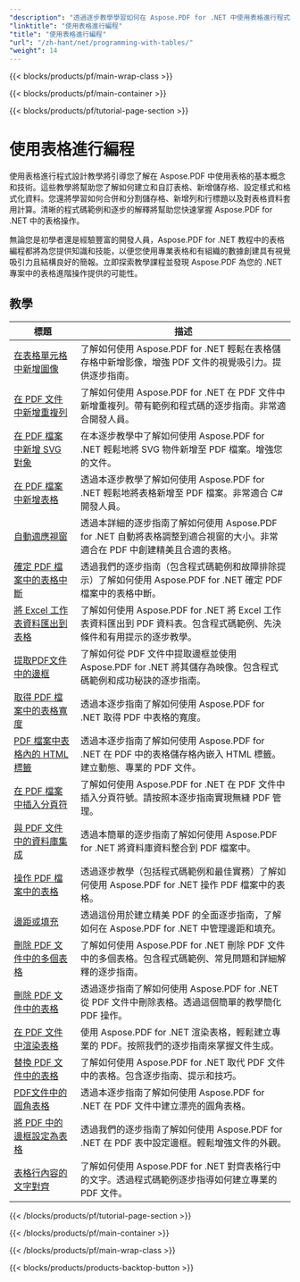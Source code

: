 ```yaml
---
"description": "透過逐步教學學習如何在 Aspose.PDF for .NET 中使用表格進行程式設計。"
"linktitle": "使用表格進行編程"
"title": "使用表格進行編程"
"url": "/zh-hant/net/programming-with-tables/"
"weight": 14
---
```


{{< blocks/products/pf/main-wrap-class >}}

{{< blocks/products/pf/main-container >}}

{{< blocks/products/pf/tutorial-page-section >}}

# 使用表格進行編程

使用表格進行程式設計教學將引導您了解在 Aspose.PDF 中使用表格的基本概念和技術。這些教學將幫助您了解如何建立和自訂表格、新增儲存格、設定樣式和格式化資料。您還將學習如何合併和分割儲存格、新增列和行標題以及對表格資料套用計算。清晰的程式碼範例和逐步的解釋將幫助您快速掌握 Aspose.PDF for .NET 中的表格操作。

無論您是初學者還是經驗豐富的開發人員，Aspose.PDF for .NET 教程中的表格編程都將為您提供知識和技能，以便您使用專業表格和有組織的數據創建具有視覺吸引力且結構良好的簡報。立即探索教學課程並發現 Aspose.PDF 為您的 .NET 專案中的表格進階操作提供的可能性。

## 教學
|標題 |描述 |
| --- | --- | 
| [在表格單元格中新增圖像](./add-image-in-a-table-cell/) |了解如何使用 Aspose.PDF for .NET 輕鬆在表格儲存格中新增影像，增強 PDF 文件的視覺吸引力。提供逐步指南。 |  
| [在 PDF 文件中新增重複列](./add-repeating-column/) |了解如何使用 Aspose.PDF for .NET 在 PDF 文件中新增重複列。帶有範例和程式碼的逐步指南。非常適合開發人員。 |  
| [在 PDF 檔案中新增 SVG 對象](./add-svg-object/) |在本逐步教學中了解如何使用 Aspose.PDF for .NET 輕鬆地將 SVG 物件新增至 PDF 檔案。增強您的文件。 |  
| [在 PDF 檔案中新增表格](./add-table/) |透過本逐步教學了解如何使用 Aspose.PDF for .NET 輕鬆地將表格新增至 PDF 檔案。非常適合 C# 開發人員。 |  
| [自動適應視窗](./auto-fit-to-window/) |透過本詳細的逐步指南了解如何使用 Aspose.PDF for .NET 自動將表格調整到適合視窗的大小。非常適合在 PDF 中創建精美且合適的表格。 |  
| [確定 PDF 檔案中的表格中斷](./determine-table-break/) |透過我們的逐步指南（包含程式碼範例和故障排除提示）了解如何使用 Aspose.PDF for .NET 確定 PDF 檔案中的表格中斷。 |  
| [將 Excel 工作表資料匯出到表格](./export-excel-worksheet-data-to-table/) |了解如何使用 Aspose.PDF for .NET 將 Excel 工作表資料匯出到 PDF 資料表。包含程式碼範例、先決條件和有用提示的逐步教學。 |  
| [提取PDF文件中的邊框](./extract-border/) |了解如何從 PDF 文件中提取邊框並使用 Aspose.PDF for .NET 將其儲存為映像。包含程式碼範例和成功秘訣的逐步指南。 |  
| [取得 PDF 檔案中的表格寬度](./get-table-width/) |透過本逐步指南了解如何使用 Aspose.PDF for .NET 取得 PDF 中表格的寬度。 |  
| [PDF 檔案中表格內的 HTML 標籤](./html-tags-inside-table/) |透過本逐步指南了解如何使用 Aspose.PDF for .NET 在 PDF 中的表格儲存格內嵌入 HTML 標籤。建立動態、專業的 PDF 文件。 |  
| [在 PDF 檔案中插入分頁符](./insert-page-break/) |了解如何使用 Aspose.PDF for .NET 在 PDF 文件中插入分頁符號。請按照本逐步指南實現無縫 PDF 管理。 |  
| [與 PDF 文件中的資料庫集成](./integrate-with-database/) |透過本簡單的逐步指南了解如何使用 Aspose.PDF for .NET 將資料庫資料整合到 PDF 檔案中。 |  
| [操作 PDF 檔案中的表格](./manipulate-table/) |透過逐步教學（包括程式碼範例和最佳實務）了解如何使用 Aspose.PDF for .NET 操作 PDF 檔案中的表格。 |  
| [邊距或填充](./margins-or-padding/) |透過這份用於建立精美 PDF 的全面逐步指南，了解如何在 Aspose.PDF for .NET 中管理邊距和填充。 |  
| [刪除 PDF 文件中的多個表格](./remove-multiple-tables/) |了解如何使用 Aspose.PDF for .NET 刪除 PDF 文件中的多個表格。包含程式碼範例、常見問題和詳細解釋的逐步指南。 |  
| [刪除 PDF 文件中的表格](./remove-table/) |透過逐步指南了解如何使用 Aspose.PDF for .NET 從 PDF 文件中刪除表格。透過這個簡單的教學簡化 PDF 操作。 |  
| [在 PDF 文件中渲染表格](./render-table/) |使用 Aspose.PDF for .NET 渲染表格，輕鬆建立專業的 PDF。按照我們的逐步指南來掌握文件生成。 |  
| [替換 PDF 文件中的表格](./replace-table/) |了解如何使用 Aspose.PDF for .NET 取代 PDF 文件中的表格。包含逐步指南、提示和技巧。 |  
| [PDF文件中的圓角表格](./rounded-corner-table/) |透過本逐步指南了解如何使用 Aspose.PDF for .NET 在 PDF 文件中建立漂亮的圓角表格。 |  
| [將 PDF 中的邊框設定為表格](./set-border/) |透過我們的逐步指南了解如何使用 Aspose.PDF for .NET 在 PDF 表中設定邊框。輕鬆增強文件的外觀。 |  
| [表格行內容的文字對齊](./text-alignment-for-table-row-content/) |了解如何使用 Aspose.PDF for .NET 對齊表格行中的文字。透過程式碼範例逐步指導如何建立專業的 PDF 文件。 |  

{{< /blocks/products/pf/tutorial-page-section >}}

{{< /blocks/products/pf/main-container >}}

{{< /blocks/products/pf/main-wrap-class >}}

{{< blocks/products/products-backtop-button >}}